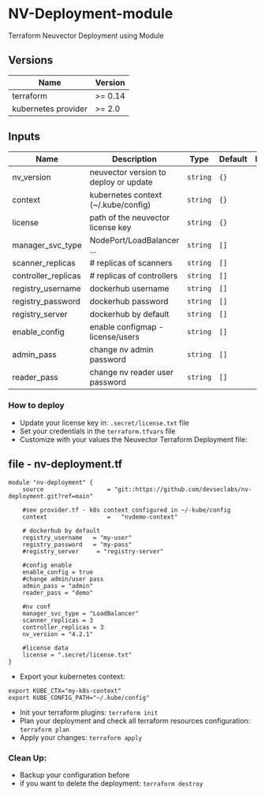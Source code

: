 # NV-Deployment-module
Terraform Neuvector Deployment using Module

## Versions

| Name | Version |
|------|---------|
| terraform | >= 0.14
| kubernetes provider| >= 2.0 |

## Inputs

| Name | Description | Type | Default | Required |
|------|-------------|------|---------|:--------:|
| nv_version | neuvector version to deploy or update | `string` | `{}` | yes |
| context | kubernetes context (~/.kube/config) | `string` | `{}` | yes |
| license | path of the neuvector license key | `string` | `{}` | no |
| manager_svc_type | NodePort/LoadBalancer ... | `string` | `[]` | yes |
| scanner_replicas | # replicas of scanners | `string` | `[]` | yes |
| controller_replicas | # replicas of controllers | `string` | `[]` | yes |
| registry_username | dockerhub username | `string` | `[]` | yes |
| registry_password  | dockerhub password | `string` | `[]` | yes |
| registry_server  | dockerhub by default | `string` | `[]` | no |
| enable_config  | enable configmap - license/users | `string` | `[]` | no |
| admin_pass  | change nv admin password | `string` | `[]` | no |
| reader_pass  | change nv reader user password | `string` | `[]` | no |

### How to deploy

- Update your license key in: ```.secret/license.txt``` file
- Set your credentials in the ```terraform.tfvars``` file
- Customize with your values the Neuvector Terraform Deployment file:

## file - nv-deployment.tf
```
module "nv-deployment" {
    source                  = "git::https://github.com/devseclabs/nv-deployment.git?ref=main"

    #see provider.tf - k8s context configured in ~/-kube/config
    context                 =   "nvdemo-context"

    # dockerhub by default
    registry_username   = "my-user"
    registry_password   = "my-pass"
    #registry_server     = "registry-server"

    #config enable
    enable_config = true
    #change admin/user pass
    admin_pass = "admin"
    reader_pass = "demo"

    #nv conf
    manager_svc_type = "LoadBalancer"
    scanner_replicas = 3
    controller_replicas = 3
    nv_version = "4.2.1"

    #license data
    license = ".secret/license.txt"
}
```
- Export your kubernetes context:
```
export KUBE_CTX="my-k8s-context"
export KUBE_CONFIG_PATH="~/.kube/config"
```
- Init your terraform plugins:
     ```terraform init```
- Plan your deployment and check all terraform resources configuration: 
     ```terraform plan```
- Apply your changes:
     ```terraform apply```

### Clean Up:
- Backup your configuration before
- if you want to delete the deployment: ```terraform destroy```
